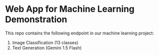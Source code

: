 # Web App for Machine Learning Demonstration

This repo contains the following endpoint in our machine learning project:

1. Image Classification (13 classes)
2. Text Generation (Gemini 1.5 Flash)
